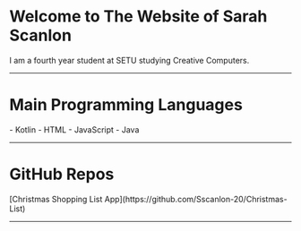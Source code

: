 <h1>Welcome to The Website of Sarah Scanlon</h1>
I am a fourth year student at SETU studying Creative Computers.

---

<h1>Main Programming Languages</h1>
- Kotlin
- HTML
- JavaScript
- Java

---

<h1>GitHub Repos</h1>
[Christmas Shopping List App](https://github.com/Sscanlon-20/Christmas-List)

---
